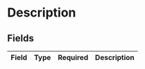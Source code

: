 # Description


## Fields

| Field       | Type        | Required    | Description |
| ----------- | ----------- | ----------- | ----------- |